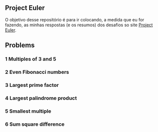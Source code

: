 ## Project Euler
O objetivo desse repositório é para ir colocando, a medida que eu for fazendo, as minhas respostas (e os resumos) dos desafios so site [Project Euler](https://projecteuler.net/archives).

## Problems

### 1 Multiples of 3 and 5
### 2	Even Fibonacci numbers
### 3	Largest prime factor
### 4	Largest palindrome product
### 5	Smallest multiple
### 6 Sum square difference
